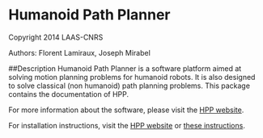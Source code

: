 #  Humanoid Path Planner

Copyright 2014 LAAS-CNRS

Authors: Florent Lamiraux, Joseph Mirabel

##Description
Humanoid Path Planner is a software platform aimed at solving motion planning
problems for humanoid robots. It is also designed to solve classical (non
humanoid) path planning problems.
This package contains the documentation of HPP.

For more information about the software, please
visit the [HPP website](https://humanoid-path-planner.github.io/hpp-doc).

For installation instructions, visit
the [HPP website](https://humanoid-path-planner.github.io/hpp-doc/download.html?branch=devel)
or [these instructions](doc/instructions.md).
